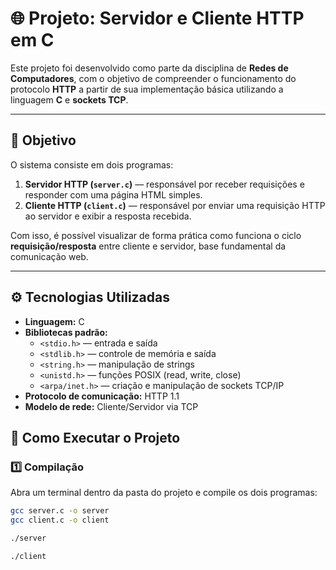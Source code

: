 # 🌐 Projeto: Servidor e Cliente HTTP em C

Este projeto foi desenvolvido como parte da disciplina de **Redes de Computadores**, com o objetivo de compreender o funcionamento do protocolo **HTTP** a partir de sua implementação básica utilizando a linguagem **C** e **sockets TCP**.

---

## 📘 Objetivo

O sistema consiste em dois programas:

1. **Servidor HTTP (`server.c`)** — responsável por receber requisições e responder com uma página HTML simples.
2. **Cliente HTTP (`client.c`)** — responsável por enviar uma requisição HTTP ao servidor e exibir a resposta recebida.

Com isso, é possível visualizar de forma prática como funciona o ciclo **requisição/resposta** entre cliente e servidor, base fundamental da comunicação web.

---

## ⚙️ Tecnologias Utilizadas

- **Linguagem:** C  
- **Bibliotecas padrão:**  
  - `<stdio.h>` — entrada e saída  
  - `<stdlib.h>` — controle de memória e saída  
  - `<string.h>` — manipulação de strings  
  - `<unistd.h>` — funções POSIX (read, write, close)  
  - `<arpa/inet.h>` — criação e manipulação de sockets TCP/IP  
- **Protocolo de comunicação:** HTTP 1.1  
- **Modelo de rede:** Cliente/Servidor via TCP  

## 🚀 Como Executar o Projeto

### 1️⃣ Compilação

Abra um terminal dentro da pasta do projeto e compile os dois programas:

```bash
gcc server.c -o server
gcc client.c -o client

./server

./client
